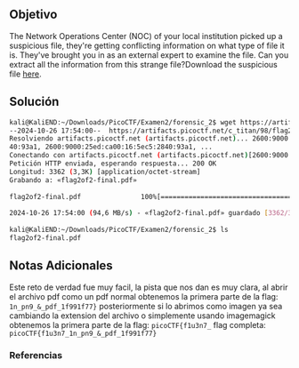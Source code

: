 ## Objetivo
The Network Operations Center (NOC) of your local institution picked up a suspicious file, they're getting conflicting information on what type of file it is. They've brought you in as an external expert to examine the file. Can you extract all the information from this strange file?Download the suspicious file [here](https://artifacts.picoctf.net/c_titan/98/flag2of2-final.pdf).
## Solución
```bash
kali@KaliEND:~/Downloads/PicoCTF/Examen2/forensic_2$ wget https://artifacts.picoctf.net/c_titan/98/flag2of2-final.pdf  
--2024-10-26 17:54:00--  https://artifacts.picoctf.net/c_titan/98/flag2of2-final.pdf  
Resolviendo artifacts.picoctf.net (artifacts.picoctf.net)... 2600:9000:25ed:cc00:16:5ec5:2840:93a1, 2600:9000:25ed:da00:16:5ec5:28  
40:93a1, 2600:9000:25ed:ca00:16:5ec5:2840:93a1, ...  
Conectando con artifacts.picoctf.net (artifacts.picoctf.net)[2600:9000:25ed:cc00:16:5ec5:2840:93a1]:443... conectado.  
Petición HTTP enviada, esperando respuesta... 200 OK  
Longitud: 3362 (3,3K) [application/octet-stream]  
Grabando a: «flag2of2-final.pdf»  
  
flag2of2-final.pdf               100%[========================================================>]   3,28K  --.-KB/s    en 0s         
  
2024-10-26 17:54:00 (94,6 MB/s) - «flag2of2-final.pdf» guardado [3362/3362]  
  
kali@KaliEND:~/Downloads/PicoCTF/Examen2/forensic_2$ ls  
flag2of2-final.pdf
```
## Notas Adicionales
Este reto de verdad fue muy facil, la pista que nos dan es muy clara, al abrir el archivo pdf como un pdf normal obtenemos la primera parte de la flag:
`1n_pn9_&_pdf_1f991f77}`
posteriormente si lo abrimos como imagen ya sea cambiando la extension del archivo o simplemente usando imagemagick obtenemos la primera parte de la flag: `picoCTF{f1u3n7_`
flag completa: `picoCTF{f1u3n7_1n_pn9_&_pdf_1f991f77}`
### Referencias